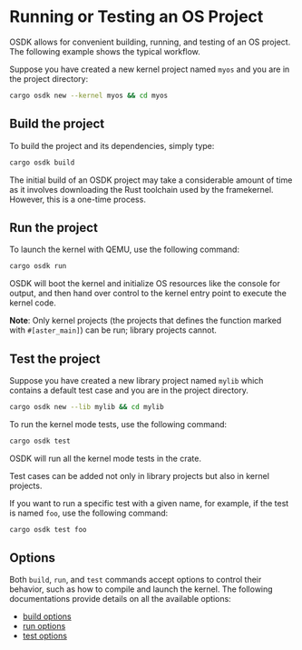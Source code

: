# Running or Testing an OS Project

OSDK allows for convenient building, running,
and testing of an OS project.
The following example shows the typical workflow.

Suppose you have created a new kernel project named `myos`
and you are in the project directory:

```bash
cargo osdk new --kernel myos && cd myos
```

## Build the project

To build the project and its dependencies,
simply type:

```bash
cargo osdk build
```

The initial build of an OSDK project
may take a considerable amount of time 
as it involves downloading the Rust toolchain used by the framekernel.
However, this is a one-time process.

## Run the project

To launch the kernel with QEMU,
use the following command:

```bash
cargo osdk run
```

OSDK will boot the kernel
and initialize OS resources like the console for output,
and then hand over control to the kernel entry point
to execute the kernel code.

**Note**: Only kernel projects (the projects
that defines the function marked with `#[aster_main]`)
can be run;
library projects cannot.


## Test the project

Suppose you have created a new library project named `mylib` 
which contains a default test case 
and you are in the project directory.

```bash
cargo osdk new --lib mylib && cd mylib
```

To run the kernel mode tests, use the following command:

```bash
cargo osdk test
```

OSDK will run all the kernel mode tests in the crate.

Test cases can be added not only in library projects 
but also in kernel projects.

If you want to run a specific test with a given name,
for example, if the test is named `foo`,
use the following command:

```bash
cargo osdk test foo
```

## Options

Both `build`, `run`, and `test` commands accept options
to control their behavior, such as how to compile and
launch the kernel.
The following documentations provide details on
all the available options:

- [build options](../reference/commands/build.md)
- [run options](../reference/commands/run.md)
- [test options](../reference/commands/test.md)
